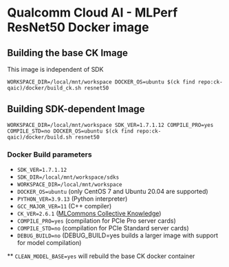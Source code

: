# Qualcomm Cloud AI - MLPerf ResNet50 Docker image

## Building the base CK Image

This image is independent of SDK
```
WORKSPACE_DIR=/local/mnt/workspace DOCKER_OS=ubuntu $(ck find repo:ck-qaic)/docker/build_ck.sh resnet50
```

## Building SDK-dependent Image

```
WORKSPACE_DIR=/local/mnt/workspace SDK_VER=1.7.1.12 COMPILE_PRO=yes COMPILE_STD=no DOCKER_OS=ubuntu $(ck find repo:ck-qaic)/docker/build.sh resnet50
```

### Docker Build parameters

- `SDK_VER=1.7.1.12`
- `SDK_DIR=/local/mnt/workspace/sdks`
- `WORKSPACE_DIR=/local/mnt/workspace`
- `DOCKER_OS=ubuntu` (only CentOS 7 and Ubuntu 20.04 are supported)
- `PYTHON_VER=3.9.13` (Python interpreter)
- `GCC_MAJOR_VER=11` (C++ compiler)
- `CK_VER=2.6.1` ([MLCommons Collective Knowledge](https://github.com/mlcommons/ck))
- `COMPILE_PRO=yes` (compilation for PCIe Pro server cards)
- `COMPILE_STD=no`  (compilation for PCIe Standard server cards) 
- `DEBUG_BUILD=no` (DEBUG_BUILD=yes builds a larger image with support for model compilation)

** `CLEAN_MODEL_BASE=yes` will rebuild the base CK docker container


